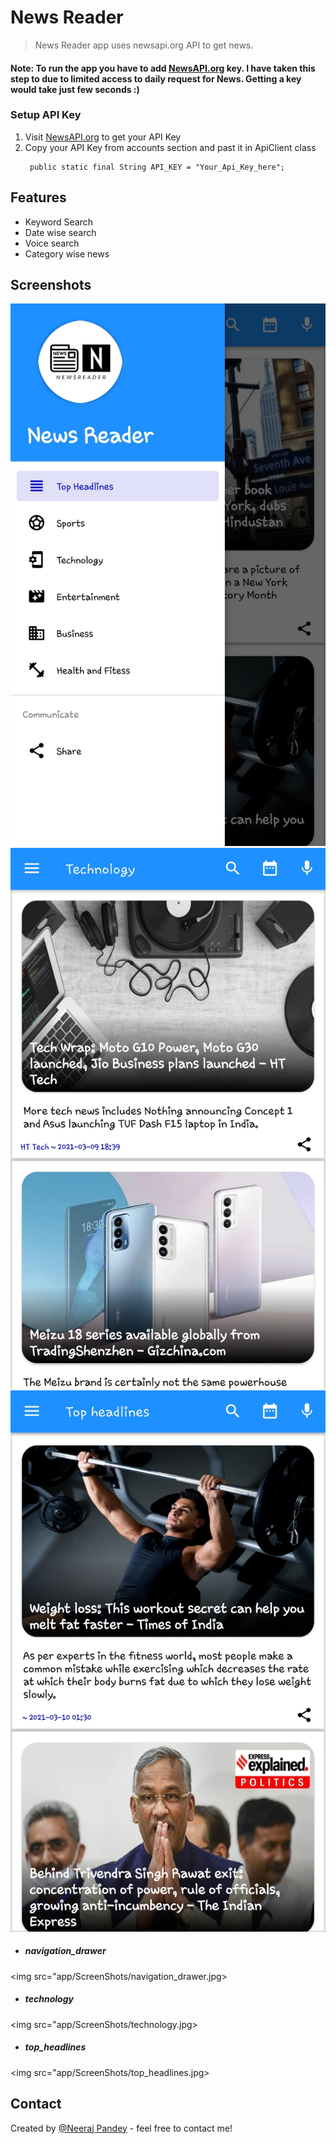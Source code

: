 # News Reader
> News Reader app uses newsapi.org API to get news.

#### Note: To run the app you have to add [NewsAPI.org](https://newsapi.org/register) key. I have taken this step to due to limited access to daily request for News. Getting a key would take just few seconds :)

### Setup API Key
1. Visit [NewsAPI.org](https://newsapi.org/register) to get your API Key
2. Copy your API Key from accounts section and past it in ApiClient class
    ```
     public static final String API_KEY = "Your_Api_Key_here";
    ``` 
## Features
* Keyword Search
* Date wise search
* Voice search
* Category wise news

## Screenshots
![navigation_drawer screenshot](app/ScreenShots/navigation_drawer.jpg)
![technology screenshot](app/ScreenShots/technology.jpg)
![top_headlines screenshot](app/ScreenShots/top_headlines.jpg)

- ##### navigation_drawer
<img src="app/ScreenShots/navigation_drawer.jpg>

- ##### technology
<img src="app/ScreenShots/technology.jpg>

- ##### top_headlines
<img src="app/ScreenShots/top_headlines.jpg>

## Contact
Created by [@Neeraj Pandey](https://github.com/neerajp67/) - feel free to contact me!